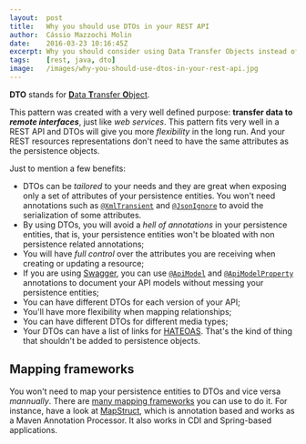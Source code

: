 ```yaml
---
layout:  post
title:   Why you should use DTOs in your REST API
author:  Cássio Mazzochi Molin
date:    2016-03-23 10:16:45Z
excerpt: Why you should consider using Data Transfer Objects instead of persistence models in your REST API.
tags:    [rest, java, dto]
image:   /images/why-you-should-use-dtos-in-your-rest-api.jpg
---
```


**DTO** stands for [**D**ata **T**ransfer **O**bject][1]. 

This pattern was created with a very well defined purpose: **transfer data to _remote interfaces_**, just like *web services*. This pattern fits very well in a REST API and DTOs will give you more *flexibility* in the long run. And your REST resources representations don't need to have the same attributes as the persistence objects.

Just to mention a few benefits: 

- DTOs can be *tailored* to your needs and they are great when exposing only a set of attributes of your persistence entities. You won't need annotations such as [`@XmlTransient`][2] and [`@JsonIgnore`][3] to avoid the serialization of some attributes.
- By using DTOs, you will avoid a *hell of annotations* in your persistence entities, that is, your persistence entities won't be bloated with non persistence related annotations;
- You will have *full control* over the attributes you are receiving when creating or updating a resource;
- If you are using [Swagger][4], you can use [`@ApiModel`][5] and [`@ApiModelProperty`][6] annotations to document your API models without messing your persistence entities;
- You can have different DTOs for each version of your API;
- You'll have more flexibility when mapping relationships;
- You can have different DTOs for different media types;
- Your DTOs can have a list of links for [HATEOAS][7]. That's the kind of thing that shouldn't be added to persistence objects.

## Mapping frameworks

You won't need to map your persistence entities to DTOs and vice versa *mannually*. There are [many mapping frameworks][8] you can use to do it. For instance, have a look at [MapStruct][9], which is annotation based and works as a Maven Annotation Processor. It also works in CDI and Spring-based applications.


  [1]: https://en.wikipedia.org/wiki/Data_transfer_object
  [2]: http://docs.oracle.com/javaee/7/api/javax/xml/bind/annotation/XmlTransient.html
  [3]: https://fasterxml.github.io/jackson-annotations/javadoc/2.7/com/fasterxml/jackson/annotation/JsonIgnore.html
  [4]: https://github.com/swagger-api/swagger-core
  [5]: https://github.com/swagger-api/swagger-core/wiki/Annotations-1.5.X#apimodel
  [6]: https://github.com/swagger-api/swagger-core/wiki/Annotations-1.5.X#apimodelproperty
  [7]: https://en.wikipedia.org/wiki/HATEOAS
  [8]: https://stackoverflow.com/a/1432956/1426227
  [9]: http://mapstruct.org/
  [10]: https://stackoverflow.com/a/35341664/1426227